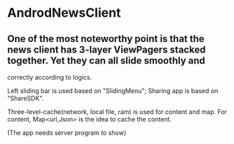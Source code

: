 # AndrodNewsClient


## One of the most noteworthy point is that the news client has 3-layer ViewPagers stacked together. Yet they can all slide smoothly and 
correctly according to logics.

Left sliding bar is used based on "SlidingMenu"; Sharing app is based on "ShareSDK".

Three-level-cache(network, local file, ram) is used for content and map. For content, Map<url,Json> is the idea to cache the content. 

(The app needs server program to show)
